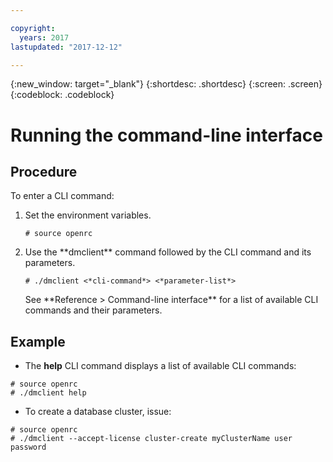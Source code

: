 ```yaml
---

copyright:
  years: 2017
lastupdated: "2017-12-12"

---
```


{:new_window: target="_blank"}
{:shortdesc: .shortdesc}
{:screen: .screen}
{:codeblock: .codeblock}


# Running the command-line interface

## Procedure

To enter a CLI command:

<ol>
<li>Set the environment variables.
<pre><code class="hljs"># source openrc
</code></pre>
</li>
<li>Use the **dmclient** command followed by the CLI command and its parameters.
<pre><code class="hljs"># ./dmclient <*cli-command*> <*parameter-list*>
</code></pre>
<p>See **Reference > Command-line interface** for a list of available CLI
commands and their parameters.</p>
</li>
</ol>


## Example

* The **help** CLI command displays a list of available CLI commands:
```
# source openrc
# ./dmclient help
```

* To create a database cluster, issue:
```
# source openrc
# ./dmclient --accept-license cluster-create myClusterName user password
```
